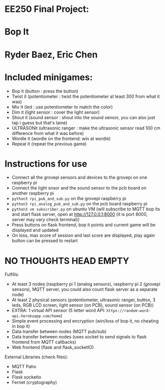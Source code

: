 # EE250 Final Project:
# Bop It

# Ryder Baez, Eric Chen

# Included minigames:
- Bop it        (button : press the button)
- Twist it      (potentiometer : twist the potentiometer at least 300 from what it was)
- Mix it        (led : use potentiometer to match the color)
- Dim it        (light sensor : cover the light sensor)
- Shout it      (sound sensor : shout into the sound sensor, you can also just tap i guess but that's lame)
- ULTRASONit    (ultrasonic ranger : make the ultrasonic sensor read 100 cm difference from what it was before)
- Wordle it     (wordle on the frontend: win at wordle)
- Repeat it     (repeat the previous game)

# Instructions for use
- Connect all the grovepi sensors and devices to the grovepi on one raspberry pi
- Connect the light snsor and the sound sensor to the pcb board on another raspberry pi
- `python3 rpi_pub_and_sub.py` on the grovepi raspberry pi
- `python3 rpi_analog_pub_and_sub.py` on the pcb board raspberry pi
- `python3 vm subscriber.py` on ubuntu VM (will subscribe to MQTT bop its and start flask server, open at http://127.0.0.1:8000 (it is port 8000, server may vary check terminal))
- Press buttons on flask frontend, bop it points and current game will be displayed and updated
- On loss, max score of session and last score are displayed, play again button can be pressed to restart

# NO THOUGHTS HEAD EMPTY
Fulfills:
- At least 3 nodes (raspberry pi 1 (analog sensors), raspberry pi 2 (grovepi sensors), MQTT server, you could also count flask server as a separate node)
- At least 2 physical sensors (potentiometer, ultrasonic ranger, button, 3 leds, RGB LCD screen, light sensor (on PCB), sound sensor (on PCB))
- EXTRA: 1 virtual API sensor (5 letter word API: `https://random-word-api.herokuapp.com/home`)
- Simple event processing and encryption (win/loss of bop it, no cheating in bop it)
- Data transfer between nodes (MQTT pub/sub)
- Data transfer between nodes (uses socket to send signals to flask frontend from MQTT callbacks)
- Web frontend (flask and flask_socketIO)

External Libraries (check files):
- MQTT Paho
- Flask
- Flask socketio
- Fernet (cryptography)